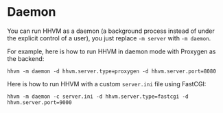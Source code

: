 # Daemon

You can run HHVM as a daemon (a background process instead of under the explicit control of a user), you just replace `-m server` with `-m daemon`.

For example, here is how to run HHVM in daemon mode with Proxygen as the backend:

```
hhvm -m daemon -d hhvm.server.type=proxygen -d hhvm.server.port=8080
```

Here is how to run HHVM with a custom `server.ini` file using FastCGI:

```
hhvm -m daemon -c server.ini -d hhvm.server.type=fastcgi -d hhvm.server.port=9000
```
